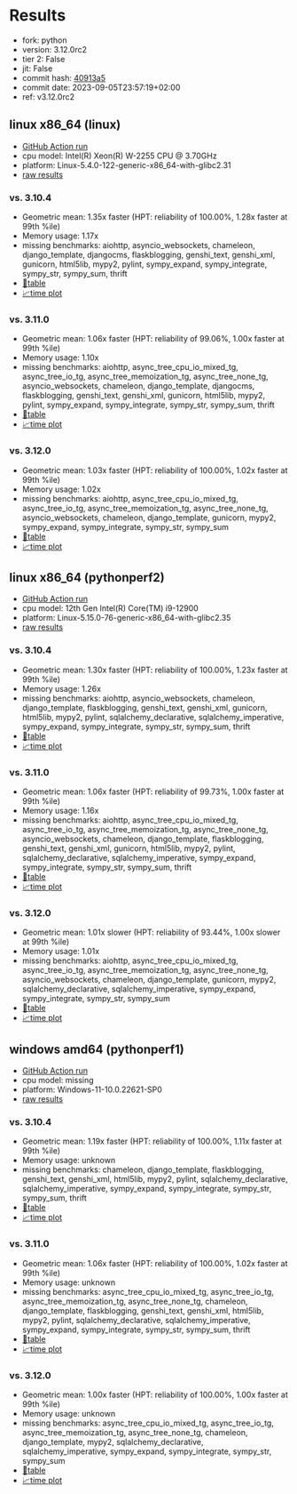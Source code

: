# Results

- fork: python
- version: 3.12.0rc2
- tier 2: False
- jit: False
- commit hash: [40913a5](https://github.com/python/cpython/commit/40913a5)
- commit date: 2023-09-05T23:57:19+02:00
- ref: v3.12.0rc2

## linux x86_64 (linux)

- [GitHub Action run](https://github.com/faster-cpython/benchmarking/actions/runs/6097855762)
- cpu model: Intel(R) Xeon(R) W-2255 CPU @ 3.70GHz
- platform: Linux-5.4.0-122-generic-x86_64-with-glibc2.31
- [raw results](bm-20230905-linux-x86_64-python-v3.12.0rc2-3.12.0rc2-40913a5.json)

### vs. 3.10.4

- Geometric mean: 1.35x faster (HPT: reliability of 100.00%, 1.28x faster at 99th %ile)
- Memory usage: 1.17x
- missing benchmarks: aiohttp, asyncio_websockets, chameleon, django_template, djangocms, flaskblogging, genshi_text, genshi_xml, gunicorn, html5lib, mypy2, pylint, sympy_expand, sympy_integrate, sympy_str, sympy_sum, thrift
- [📄table](bm-20230905-linux-x86_64-python-v3.12.0rc2-3.12.0rc2-40913a5-vs-3.10.4.md)
- [📈time plot](bm-20230905-linux-x86_64-python-v3.12.0rc2-3.12.0rc2-40913a5-vs-3.10.4.png)

### vs. 3.11.0

- Geometric mean: 1.06x faster (HPT: reliability of 99.06%, 1.00x faster at 99th %ile)
- Memory usage: 1.10x
- missing benchmarks: aiohttp, async_tree_cpu_io_mixed_tg, async_tree_io_tg, async_tree_memoization_tg, async_tree_none_tg, asyncio_websockets, chameleon, django_template, djangocms, flaskblogging, genshi_text, genshi_xml, gunicorn, html5lib, mypy2, pylint, sympy_expand, sympy_integrate, sympy_str, sympy_sum, thrift
- [📄table](bm-20230905-linux-x86_64-python-v3.12.0rc2-3.12.0rc2-40913a5-vs-3.11.0.md)
- [📈time plot](bm-20230905-linux-x86_64-python-v3.12.0rc2-3.12.0rc2-40913a5-vs-3.11.0.png)

### vs. 3.12.0

- Geometric mean: 1.03x faster (HPT: reliability of 100.00%, 1.02x faster at 99th %ile)
- Memory usage: 1.02x
- missing benchmarks: aiohttp, async_tree_cpu_io_mixed_tg, async_tree_io_tg, async_tree_memoization_tg, async_tree_none_tg, asyncio_websockets, chameleon, django_template, gunicorn, mypy2, sympy_expand, sympy_integrate, sympy_str, sympy_sum
- [📄table](bm-20230905-linux-x86_64-python-v3.12.0rc2-3.12.0rc2-40913a5-vs-3.12.0.md)
- [📈time plot](bm-20230905-linux-x86_64-python-v3.12.0rc2-3.12.0rc2-40913a5-vs-3.12.0.png)

## linux x86_64 (pythonperf2)

- [GitHub Action run](https://github.com/faster-cpython/benchmarking/actions/runs/6097855762)
- cpu model: 12th Gen Intel(R) Core(TM) i9-12900
- platform: Linux-5.15.0-76-generic-x86_64-with-glibc2.35
- [raw results](bm-20230905-pythonperf2-x86_64-python-v3.12.0rc2-3.12.0rc2-40913a5.json)

### vs. 3.10.4

- Geometric mean: 1.30x faster (HPT: reliability of 100.00%, 1.23x faster at 99th %ile)
- Memory usage: 1.26x
- missing benchmarks: aiohttp, asyncio_websockets, chameleon, django_template, flaskblogging, genshi_text, genshi_xml, gunicorn, html5lib, mypy2, pylint, sqlalchemy_declarative, sqlalchemy_imperative, sympy_expand, sympy_integrate, sympy_str, sympy_sum, thrift
- [📄table](bm-20230905-pythonperf2-x86_64-python-v3.12.0rc2-3.12.0rc2-40913a5-vs-3.10.4.md)
- [📈time plot](bm-20230905-pythonperf2-x86_64-python-v3.12.0rc2-3.12.0rc2-40913a5-vs-3.10.4.png)

### vs. 3.11.0

- Geometric mean: 1.06x faster (HPT: reliability of 99.73%, 1.00x faster at 99th %ile)
- Memory usage: 1.16x
- missing benchmarks: aiohttp, async_tree_cpu_io_mixed_tg, async_tree_io_tg, async_tree_memoization_tg, async_tree_none_tg, asyncio_websockets, chameleon, django_template, flaskblogging, genshi_text, genshi_xml, gunicorn, html5lib, mypy2, pylint, sqlalchemy_declarative, sqlalchemy_imperative, sympy_expand, sympy_integrate, sympy_str, sympy_sum, thrift
- [📄table](bm-20230905-pythonperf2-x86_64-python-v3.12.0rc2-3.12.0rc2-40913a5-vs-3.11.0.md)
- [📈time plot](bm-20230905-pythonperf2-x86_64-python-v3.12.0rc2-3.12.0rc2-40913a5-vs-3.11.0.png)

### vs. 3.12.0

- Geometric mean: 1.01x slower (HPT: reliability of 93.44%, 1.00x slower at 99th %ile)
- Memory usage: 1.01x
- missing benchmarks: aiohttp, async_tree_cpu_io_mixed_tg, async_tree_io_tg, async_tree_memoization_tg, async_tree_none_tg, asyncio_websockets, chameleon, django_template, gunicorn, mypy2, sqlalchemy_declarative, sqlalchemy_imperative, sympy_expand, sympy_integrate, sympy_str, sympy_sum
- [📄table](bm-20230905-pythonperf2-x86_64-python-v3.12.0rc2-3.12.0rc2-40913a5-vs-3.12.0.md)
- [📈time plot](bm-20230905-pythonperf2-x86_64-python-v3.12.0rc2-3.12.0rc2-40913a5-vs-3.12.0.png)

## windows amd64 (pythonperf1)

- [GitHub Action run](https://github.com/faster-cpython/benchmarking/actions/runs/6097855762)
- cpu model: missing
- platform: Windows-11-10.0.22621-SP0
- [raw results](bm-20230905-pythonperf1-amd64-python-v3.12.0rc2-3.12.0rc2-40913a5.json)

### vs. 3.10.4

- Geometric mean: 1.19x faster (HPT: reliability of 100.00%, 1.11x faster at 99th %ile)
- Memory usage: unknown
- missing benchmarks: chameleon, django_template, flaskblogging, genshi_text, genshi_xml, html5lib, mypy2, pylint, sqlalchemy_declarative, sqlalchemy_imperative, sympy_expand, sympy_integrate, sympy_str, sympy_sum, thrift
- [📄table](bm-20230905-pythonperf1-amd64-python-v3.12.0rc2-3.12.0rc2-40913a5-vs-3.10.4.md)
- [📈time plot](bm-20230905-pythonperf1-amd64-python-v3.12.0rc2-3.12.0rc2-40913a5-vs-3.10.4.png)

### vs. 3.11.0

- Geometric mean: 1.06x faster (HPT: reliability of 100.00%, 1.02x faster at 99th %ile)
- Memory usage: unknown
- missing benchmarks: async_tree_cpu_io_mixed_tg, async_tree_io_tg, async_tree_memoization_tg, async_tree_none_tg, chameleon, django_template, flaskblogging, genshi_text, genshi_xml, html5lib, mypy2, pylint, sqlalchemy_declarative, sqlalchemy_imperative, sympy_expand, sympy_integrate, sympy_str, sympy_sum, thrift
- [📄table](bm-20230905-pythonperf1-amd64-python-v3.12.0rc2-3.12.0rc2-40913a5-vs-3.11.0.md)
- [📈time plot](bm-20230905-pythonperf1-amd64-python-v3.12.0rc2-3.12.0rc2-40913a5-vs-3.11.0.png)

### vs. 3.12.0

- Geometric mean: 1.00x faster (HPT: reliability of 100.00%, 1.00x faster at 99th %ile)
- Memory usage: unknown
- missing benchmarks: async_tree_cpu_io_mixed_tg, async_tree_io_tg, async_tree_memoization_tg, async_tree_none_tg, chameleon, django_template, mypy2, sqlalchemy_declarative, sqlalchemy_imperative, sympy_expand, sympy_integrate, sympy_str, sympy_sum
- [📄table](bm-20230905-pythonperf1-amd64-python-v3.12.0rc2-3.12.0rc2-40913a5-vs-3.12.0.md)
- [📈time plot](bm-20230905-pythonperf1-amd64-python-v3.12.0rc2-3.12.0rc2-40913a5-vs-3.12.0.png)

